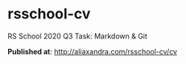# rsschool-cv
RS School 2020 Q3 Task: Markdown &amp; Git

**Published at**: http://aliaxandra.com/rsschool-cv/cv
